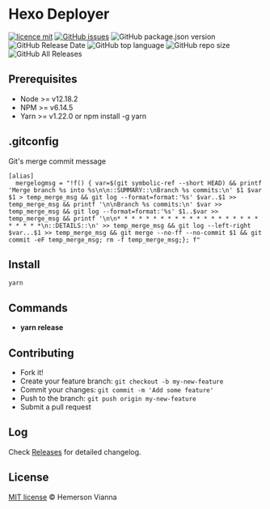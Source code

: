 # Hexo Deployer

[![licence mit](https://img.shields.io/badge/license-MIT-blue.svg?style=flat-square)](http://hemersonvianna.mit-license.org/)
[![GitHub issues](https://img.shields.io/github/issues/hdquarters/hexo-deployer.svg)](https://github.com/hdquarters/hexo-deployer/issues)
![GitHub package.json version](https://img.shields.io/github/package-json/v/hdquarters/hexo-deployer.svg)
![GitHub Release Date](https://img.shields.io/github/release-date/hdquarters/hexo-deployer.svg)
![GitHub top language](https://img.shields.io/github/languages/top/hdquarters/hexo-deployer.svg)
![GitHub repo size](https://img.shields.io/github/repo-size/hdquarters/hexo-deployer.svg)
![GitHub All Releases](https://img.shields.io/github/downloads/hdquarters/hexo-deployer/total.svg)

## Prerequisites
- Node >= v12.18.2
- NPM >= v6.14.5
- Yarn >= v1.22.0 or npm install -g yarn

## .gitconfig

Git's merge commit message

```
[alias]
  mergelogmsg = "!f() { var=$(git symbolic-ref --short HEAD) && printf 'Merge branch %s into %s\n\n::SUMMARY::\nBranch %s commits:\n' $1 $var $1 > temp_merge_msg && git log --format=format:'%s' $var..$1 >> temp_merge_msg && printf '\n\nBranch %s commits:\n' $var >> temp_merge_msg && git log --format=format:'%s' $1..$var >> temp_merge_msg && printf '\n\n* * * * * * * * * * * * * * * * * * * * * * * * *\n::DETAILS::\n' >> temp_merge_msg && git log --left-right $var...$1 >> temp_merge_msg && git merge --no-ff --no-commit $1 && git commit -eF temp_merge_msg; rm -f temp_merge_msg;}; f"
```

## Install

```
yarn
```

## Commands

- **yarn release**

## Contributing

- Fork it!
- Create your feature branch: `git checkout -b my-new-feature`
- Commit your changes: `git commit -m 'Add some feature'`
- Push to the branch: `git push origin my-new-feature`
- Submit a pull request

## Log

Check [Releases](https://github.com/hdquarters/hexo-deployer/releases) for detailed changelog.

## License

[MIT license](http://hemersonvianna.mit-license.org/) © Hemerson Vianna
